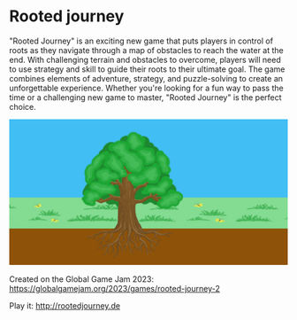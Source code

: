 # Rooted journey

"Rooted Journey" is an exciting new game that puts players in control of roots as they navigate through a map of obstacles to reach the water at the end. With challenging terrain and obstacles to overcome, players will need to use strategy and skill to guide their roots to their ultimate goal. The game combines elements of adventure, strategy, and puzzle-solving to create an unforgettable experience. Whether you're looking for a fun way to pass the time or a challenging new game to master, "Rooted Journey" is the perfect choice.

![Screenshot](Assets/Graphics/gamescreenshot.png)

Created on the Global Game Jam 2023: https://globalgamejam.org/2023/games/rooted-journey-2

Play it: http://rootedjourney.de
